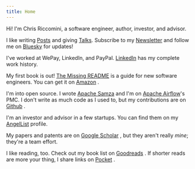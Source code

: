 ```yaml
---
title: Home
---
```


Hi! I'm Chris Riccomini, a software engineer, author, investor, and advisor.

I like writing [Posts](posts/index.md) and giving [Talks](talks.md). Subscribe to my [Newsletter](https://materializedview.io) <i class="fas fa-heart"></i> and follow me on [Bluesky](https://bsky.app/profile/chris.blue) <i class="fab fa-bluesky"></i> for updates!

I've worked at WePay, LinkedIn, and PayPal. [LinkedIn](https://www.linkedin.com/in/riccomini/) <i class="fab fa-linkedin"></i> has my complete work history.

My first book is out! [The Missing README](https://nostarch.com/missing-readme) is a guide for new software engineers. You can get it on [Amazon](https://www.amazon.com/Missing-README-Guide-Software-Engineer/dp/1718501838) <i class="fab fa-amazon"></i>.

I'm into open source. I wrote [Apache Samza](https://samza.apache.org) and I'm on [Apache Airflow](https://airflow.apache.org)'s PMC. I don't write as much code as I used to, but my contributions are on [Github](https://github.com/criccomini) <i class="fab fa-github"></i>.

I'm an investor and advisor in a few startups. You can find them on my [AngelList](https://angel.co/u/criccomini) <i class="fab fa-angellist"></i> profile.

My papers and patents are on [Google Scholar](https://scholar.google.com/citations?user=eVpA7pQAAAAJ&hl=en) <i class="fas fa-graduation-cap"></i>, but they aren't really _mine_; they're a team effort.

I like reading, too. Check out my book list on [Goodreads](https://www.goodreads.com/user/show/39364006-chris-riccomini) <i class="fab fa-goodreads"></i>. If shorter reads are more your thing, I share links on [Pocket](https://getpocket.com/@criccomini) <i class="fab fa-get-pocket"></i>.
